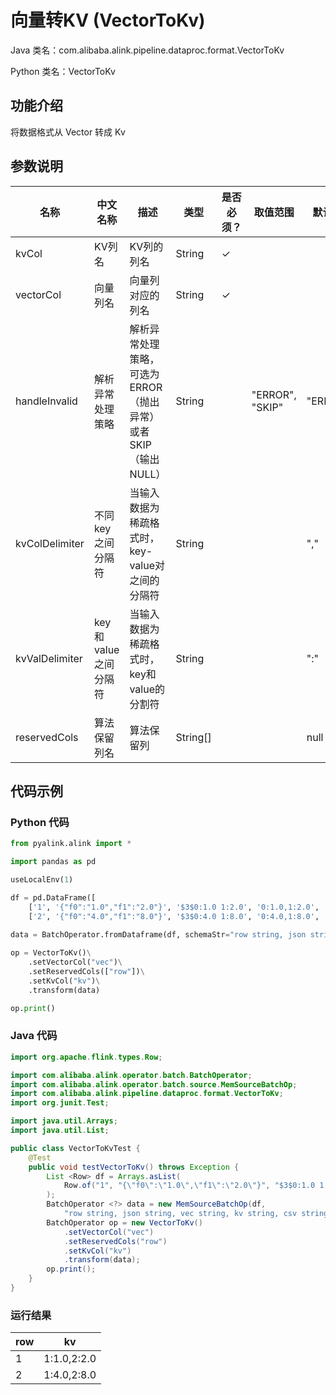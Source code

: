 # 向量转KV (VectorToKv)
Java 类名：com.alibaba.alink.pipeline.dataproc.format.VectorToKv

Python 类名：VectorToKv


## 功能介绍
将数据格式从 Vector 转成 Kv


## 参数说明

| 名称 | 中文名称 | 描述 | 类型 | 是否必须？ | 取值范围 | 默认值 |
| --- | --- | --- | --- | --- | --- | --- |
| kvCol | KV列名 | KV列的列名 | String | ✓ |  |  |
| vectorCol | 向量列名 | 向量列对应的列名 | String | ✓ |  |  |
| handleInvalid | 解析异常处理策略 | 解析异常处理策略，可选为ERROR（抛出异常）或者SKIP（输出NULL） | String |  | "ERROR", "SKIP" | "ERROR" |
| kvColDelimiter | 不同key之间分隔符 | 当输入数据为稀疏格式时，key-value对之间的分隔符 | String |  |  | "," |
| kvValDelimiter | key和value之间分隔符 | 当输入数据为稀疏格式时，key和value的分割符 | String |  |  | ":" |
| reservedCols | 算法保留列名 | 算法保留列 | String[] |  |  | null |

## 代码示例
### Python 代码
```python
from pyalink.alink import *

import pandas as pd

useLocalEnv(1)

df = pd.DataFrame([
    ['1', '{"f0":"1.0","f1":"2.0"}', '$3$0:1.0 1:2.0', '0:1.0,1:2.0', '1.0,2.0', 1.0, 2.0],
    ['2', '{"f0":"4.0","f1":"8.0"}', '$3$0:4.0 1:8.0', '0:4.0,1:8.0', '4.0,8.0', 4.0, 8.0]])

data = BatchOperator.fromDataframe(df, schemaStr="row string, json string, vec string, kv string, csv string, f0 double, f1 double")
 
op = VectorToKv()\
    .setVectorCol("vec")\
    .setReservedCols(["row"])\
    .setKvCol("kv")\
    .transform(data)

op.print()
```
### Java 代码
```java
import org.apache.flink.types.Row;

import com.alibaba.alink.operator.batch.BatchOperator;
import com.alibaba.alink.operator.batch.source.MemSourceBatchOp;
import com.alibaba.alink.pipeline.dataproc.format.VectorToKv;
import org.junit.Test;

import java.util.Arrays;
import java.util.List;

public class VectorToKvTest {
	@Test
	public void testVectorToKv() throws Exception {
		List <Row> df = Arrays.asList(
			Row.of("1", "{\"f0\":\"1.0\",\"f1\":\"2.0\"}", "$3$0:1.0 1:2.0", "0:1.0,1:2.0", "1.0,2.0", 1.0, 2.0)
		);
		BatchOperator <?> data = new MemSourceBatchOp(df,
			"row string, json string, vec string, kv string, csv string, f0 double, f1 double");
		BatchOperator op = new VectorToKv()
			.setVectorCol("vec")
			.setReservedCols("row")
			.setKvCol("kv")
			.transform(data);
		op.print();
	}
}
```

### 运行结果
    
|row|kv|
|---|--------------|
|1|1:1.0,2:2.0|
|2|1:4.0,2:8.0|
    
